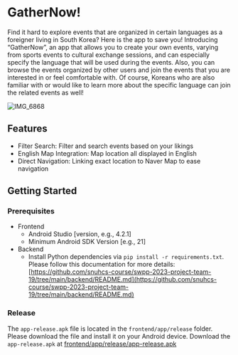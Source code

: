 # GatherNow!

Find it hard to explore events that are organized in certain languages as a foreigner living in South Korea? Here is the app to save you! Introducing “GatherNow”, an app that allows you to create your own events, varying from sports events to cultural exchange sessions, and can especially specify the language that will be used during the events. Also, you can browse the events organized by other users and join the events that you are interested in or feel comfortable with. Of course, Koreans who are also familiar with or would like to learn more about the specific language can join the related events as well! 

![IMG_6868](https://github.com/snuhcs-course/swpp-2023-project-team-19/assets/113524113/0812bb83-d154-4737-b3da-e298f96a2016)

## Features

- Filter Search​: Filter and search events based on your likings
- English Map Integration: Map location all displayed in English
- Direct Navigation: Linking exact location to Naver Map to ease navigation

## Getting Started

### Prerequisites

- Frontend
    - Android Studio [version, e.g., 4.2.1]
    - Minimum Android SDK Version [e.g., 21]
- Backend
    - Install Python dependencies via `pip install -r requirements.txt`. Please follow this documentation for more details: [https://github.com/snuhcs-course/swpp-2023-project-team-19/tree/main/backend/README.md](https://github.com/snuhcs-course/swpp-2023-project-team-19/tree/main/backend/README.md)

### Release
The `app-release.apk` file is located in the `frontend/app/release` folder. Please download the file and install it on your Android device. 
Download the `app-release.apk` at [frontend/app/release/app-release.apk](https://github.com/snuhcs-course/swpp-2023-project-team-19/blob/main/frontend/app/release/app-release.apk)

